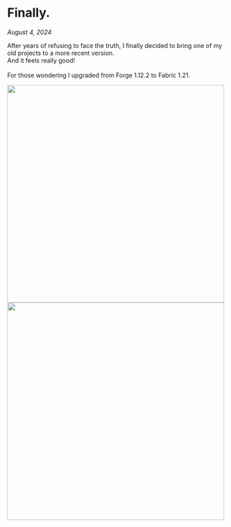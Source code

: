 # Finally.
*August 4, 2024*

After years of refusing to face the truth, I finally decided to bring one of my old projects to a more recent version.\
And it feels really good!\
\
For those wondering I upgraded from Forge 1.12.2 to Fabric 1.21.

<img width=500 src="articles/finally/old.jpg"/>
<img width=500 src="articles/finally/new.jpg"/>
